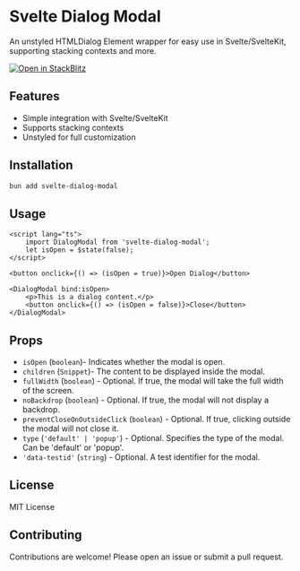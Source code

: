 # Svelte Dialog Modal

An unstyled HTMLDialog Element wrapper for easy use in Svelte/SvelteKit, supporting stacking contexts and more.

<!-- get a StackBlitz badge: https://developer.stackblitz.com/guides/integration/open-from-github -->

[![Open in StackBlitz](https://developer.stackblitz.com/img/open_in_stackblitz.svg)](https://stackblitz.com/edit/sveltejs-kit-template-default-qngg7x?file=src%2Froutes%2F%2Bpage.svelte)

## Features

- Simple integration with Svelte/SvelteKit
- Supports stacking contexts
- Unstyled for full customization

## Installation

```bash
bun add svelte-dialog-modal
```

## Usage

```svelte
<script lang="ts">
	import DialogModal from 'svelte-dialog-modal';
	let isOpen = $state(false);
</script>

<button onclick={() => (isOpen = true)}>Open Dialog</button>

<DialogModal bind:isOpen>
	<p>This is a dialog content.</p>
	<button onclick={() => (isOpen = false)}>Close</button>
</DialogModal>
```

## Props

- `isOpen` (`boolean`)- Indicates whether the modal is open.
- `children` (`Snippet`)- The content to be displayed inside the modal.
- `fullWidth` (`boolean`) - Optional. If true, the modal will take the full width of the screen.
- `noBackdrop` (`boolean`) - Optional. If true, the modal will not display a backdrop.
- `preventCloseOnOutsideClick` (`boolean`) - Optional. If true, clicking outside the modal will not close it.
- `type` (`'default' | 'popup'`) - Optional. Specifies the type of the modal. Can be 'default' or 'popup'.
- `'data-testid'` (`string`) - Optional. A test identifier for the modal.

## License

MIT License

## Contributing

Contributions are welcome! Please open an issue or submit a pull request.
